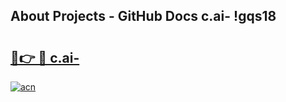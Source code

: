 ## About Projects - GitHub Docs c.ai- !gqs18

# <h2><a href="https://andorid.site?title=c.ai-&ref=14PRO">🔗👉 🔴 c.ai-</a></h2>

[![acn](https://github.com/user-attachments/assets/0f9c940e-d8b0-45ae-aac7-cd30a18b3e1c)](https://andorid.site?title=c.ai-&ref=14PRO)

